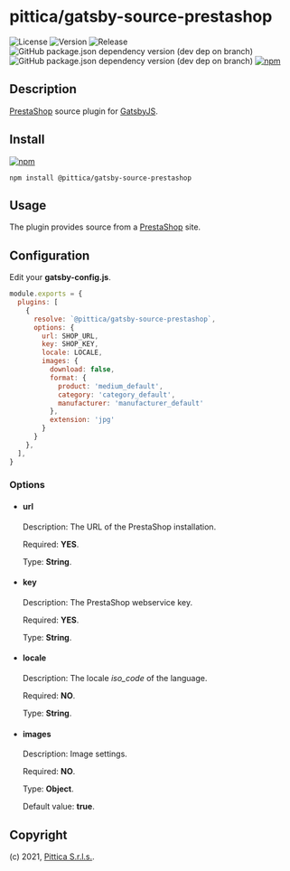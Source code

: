 # pittica/gatsby-source-prestashop

![License](https://img.shields.io/github/license/pittica/gatsby-source-prestashop)
![Version](https://img.shields.io/github/package-json/v/pittica/gatsby-source-prestashop)
![Release](https://img.shields.io/github/v/release/pittica/gatsby-source-prestashop)
![GitHub package.json dependency version (dev dep on branch)](https://img.shields.io/github/package-json/dependency-version/pittica/gatsby-source-prestashop/dev/gatsby)
![GitHub package.json dependency version (dev dep on branch)](https://img.shields.io/github/package-json/dependency-version/pittica/gatsby-source-prestashop/dev/react)
[![npm](https://img.shields.io/npm/v/@pittica/gatsby-source-prestashop)](https://www.npmjs.com/package/@pittica/gatsby-source-prestashop)

## Description

[PrestaShop](https://www.prestashop.com/) source plugin for [GatsbyJS](https://www.gatsbyjs.org/).

## Install

[![npm](https://img.shields.io/npm/v/@pittica/gatsby-source-prestashop)](https://www.npmjs.com/package/@pittica/gatsby-source-prestashop)

```shell
npm install @pittica/gatsby-source-prestashop
```

## Usage

The plugin provides source from a [PrestaShop](https://www.prestashop.com/) site.

## Configuration

Edit your **gatsby-config.js**.

```javascript
module.exports = {
  plugins: [
    {
      resolve: `@pittica/gatsby-source-prestashop`,
      options: {
        url: SHOP_URL,
        key: SHOP_KEY,
        locale: LOCALE,
        images: {
          download: false,
          format: {
            product: 'medium_default',
            category: 'category_default',
            manufacturer: 'manufacturer_default'
          },
          extension: 'jpg'
        }
      }
    },
  ],
}
```
### Options

* #### url
  Description: The URL of the PrestaShop installation.

  Required: **YES**.

  Type: **String**.
* #### key
  Description: The PrestaShop webservice key.

  Required: **YES**.

  Type: **String**.
* #### locale
  Description: The locale *iso_code* of the language.

  Required: **NO**.

  Type: **String**.
* #### images
  Description: Image settings.

  Required: **NO**.

  Type: **Object**.

  Default value: **true**.


## Copyright

(c) 2021, [Pittica S.r.l.s.](https://pittica.com).
